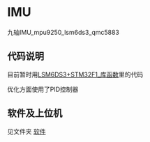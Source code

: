 # IMU
九轴IMU_mpu9250_lsm6ds3_qmc5883

## 代码说明

目前暂时用[LSM6DS3+STM32F1_库函数](https://github.com/c3277250996rb/IMU/tree/main/LSM6DS3%2BSTM32F1_库函数)里的代码

优化方面使用了PID控制器

## 软件及上位机

见文件夹 [软件](https://github.com/c3277250996rb/IMU/tree/main/软件)

